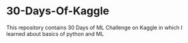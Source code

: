 # 30-Days-Of-Kaggle
This repository contains 30 Days of ML Challenge on Kaggle in which I learned about basics of python and ML

